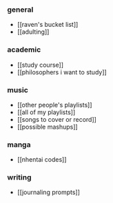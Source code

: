 ### general
- [[raven's bucket list]]
- [[adulting]]
### academic
- [[study course]]
- [[philosophers i want to study]]
### music
- [[other people's playlists]]
- [[all of my playlists]]
- [[songs to cover or record]]
- [[possible mashups]]
### manga
- [[nhentai codes]]
### writing
- [[journaling prompts]]